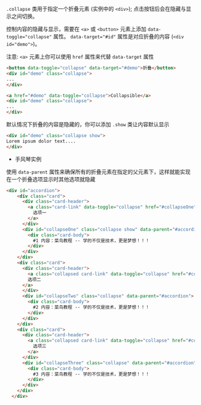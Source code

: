 `.collapse` 类用于指定一个折叠元素 (实例中的 `<div>`); 点击按钮后会在隐藏与显示之间切换。

控制内容的隐藏与显示，需要在 `<a>` 或 `<button>` 元素上添加 `data-toggle="collapse"` 属性。 `data-target="#id"` 属性是对应折叠的内容 (`<div id="demo">`)。

注意: `<a>` 元素上你可以使用 `href` 属性来代替 `data-target` 属性
```html
<button data-toggle="collapse" data-target="#demo">折叠</button>
<div id="demo" class="collapse">
...
</div>
```

```html
<a href="#demo" data-toggle="collapse">Collapsible</a>
<div id="demo" class="collapse">
...
</div>
```

默认情况下折叠的内容是隐藏的，你可以添加 `.show` 类让内容默认显示
```html
<div id="demo" class="collapse show">
Lorem ipsum dolor text....
</div>
```

- 手风琴实例

使用 `data-parent` 属性来确保所有的折叠元素在指定的父元素下，这样就能实现在一个折叠选项显示时其他选项就隐藏

```html
<div id="accordion">
    <div class="card">
      <div class="card-header">
        <a class="card-link" data-toggle="collapse" href="#collapseOne">
          选项一
        </a>
      </div>
      <div id="collapseOne" class="collapse show" data-parent="#accordion">
        <div class="card-body">
          #1 内容：菜鸟教程 -- 学的不仅是技术，更是梦想！！！
        </div>
      </div>
    </div>
    <div class="card">
      <div class="card-header">
        <a class="collapsed card-link" data-toggle="collapse" href="#collapseTwo">
        选项二
      </a>
      </div>
      <div id="collapseTwo" class="collapse" data-parent="#accordion">
        <div class="card-body">
          #2 内容：菜鸟教程 -- 学的不仅是技术，更是梦想！！！
        </div>
      </div>
    </div>
    <div class="card">
      <div class="card-header">
        <a class="collapsed card-link" data-toggle="collapse" href="#collapseThree">
          选项三
        </a>
      </div>
      <div id="collapseThree" class="collapse" data-parent="#accordion">
        <div class="card-body">
          #3 内容：菜鸟教程 -- 学的不仅是技术，更是梦想！！！
        </div>
      </div>
    </div>
  </div>
```


